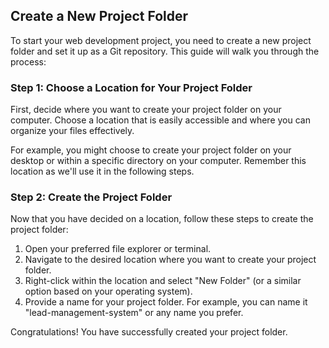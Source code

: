 

## Create a New Project Folder

To start your web development project, you need to create a new project folder and set it up as a Git repository. This guide will walk you through the process:

### Step 1: Choose a Location for Your Project Folder

First, decide where you want to create your project folder on your computer. Choose a location that is easily accessible and where you can organize your files effectively.

For example, you might choose to create your project folder on your desktop or within a specific directory on your computer. Remember this location as we'll use it in the following steps.

### Step 2: Create the Project Folder

Now that you have decided on a location, follow these steps to create the project folder:

1. Open your preferred file explorer or terminal.
2. Navigate to the desired location where you want to create your project folder.
3. Right-click within the location and select "New Folder" (or a similar option based on your operating system).
4. Provide a name for your project folder. For example, you can name it "lead-management-system" or any name you prefer.

Congratulations! You have successfully created your project folder.
